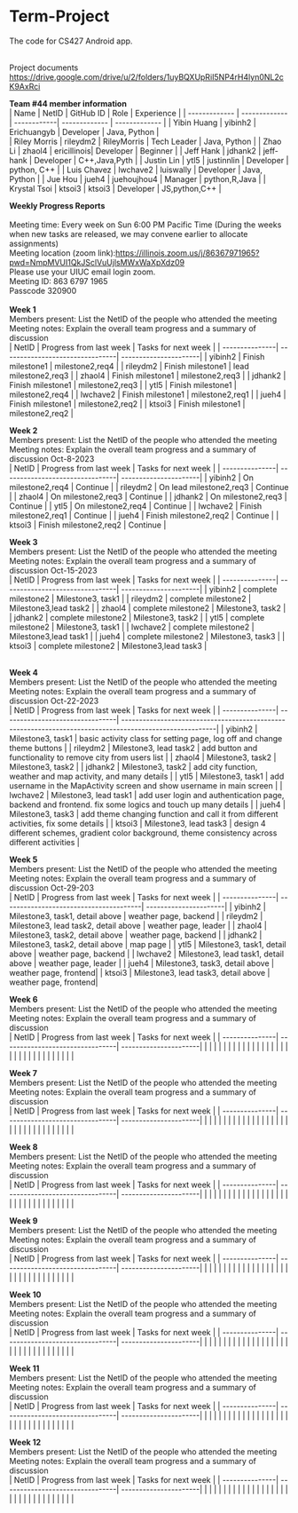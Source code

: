 # Term-Project
The code for CS427 Android app. 
<br/>
<br/>

Project documents
<br/>
https://drive.google.com/drive/u/2/folders/1uyBQXUpRiI5NP4rH4lyn0NL2cK9AxRci
<br/>

<b>Team #44 member information</b>
<br/>
| Name          | NetID         | GitHub ID   | Role          | Experience    |
| ------------- | ------------- | ------------| ------------- | ------------- |
|  Yibin Huang  |  yibinh2      | Erichuangyb | Developer     | Java, Python  |            
|  Riley Morris |  rileydm2     | RileyMorris | Tech Leader   | Java, Python  |
|  Zhao Li      |  zhaol4       | ericillinois| Developer     | Beginner      |
|  Jeff Hank    |  jdhank2      | jeff-hank   | Developer     | C++,Java,Pyth |
|  Justin Lin   |  ytl5         | justinnlin  | Developer     | python, C++   |
|  Luis Chavez  |  lwchave2     | luiswally   | Developer     | Java, Python  |
|  Jue Hou      |  jueh4        | juehoujhou4 | Manager       | python,R,Java |
|  Krystal Tsoi |  ktsoi3       | ktsoi3      | Developer     | JS,python,C++ |
<br/>


<b>Weekly Progress Reports</b>
</br> 
</br>
Meeting time: Every week on Sun 6:00 PM Pacific Time 
(During the weeks when new tasks are released, we may convene earlier to allocate assignments)
</br> 
Meeting location (zoom link):https://illinois.zoom.us/j/86367971965?pwd=NmpMVUI1QkJSclVuUjlsMWxWaXpXdz09
</br> 
Please use your UIUC email login zoom.
</br>
Meeting ID: 863 6797 1965
</br>
Passcode 320900
</br> 
</br>
<b>Week 1</b>
</br>
Members present: List the NetID of the people who attended the meeting
</br>
Meeting notes: Explain the overall team progress and a summary of discussion
</br>
| NetID          | Progress from last week         | Tasks for next week   |
| ---------------| --------------------------------| ----------------------|
|    yibinh2     | Finish milestone1               | milestone2,req4       |
|    rileydm2    | Finish milestone1               | lead milestone2,req3  |
|    zhaol4      | Finish milestone1               | milestone2,req3       |
|    jdhank2     | Finish milestone1               | milestone2,req3       |
|    ytl5        | Finish milestone1               | milestone2,req4       |
|    lwchave2    | Finish milestone1               | milestone2,req1       |
|    jueh4       | Finish milestone1               | milestone2,req2       |
|    ktsoi3      | Finish milestone1               | milestone2,req2       |
</br>


<b>Week 2</b>
</br>
Members present: List the NetID of the people who attended the meeting
</br>
Meeting notes: Explain the overall team progress and a summary of discussion
Oct-8-2023
</br>
| NetID          | Progress from last week         | Tasks for next week   |
| ---------------| --------------------------------| ----------------------|
|    yibinh2     | On milestone2,req4              |        Continue       |
|    rileydm2    | On lead milestone2,req3         |        Continue       |
|    zhaol4      | On milestone2,req3              |        Continue       |
|    jdhank2     | On milestone2,req3              |        Continue       |
|    ytl5        | On milestone2,req4              |        Continue       |
|    lwchave2    | Finish milestone2,req1          |        Continue       |
|    jueh4       | Finish milestone2,req2          |        Continue       |
|    ktsoi3      | Finish milestone2,req2          |        Continue       |
</br>


<b>Week 3</b>
</br>
Members present: List the NetID of the people who attended the meeting
</br>
Meeting notes: Explain the overall team progress and a summary of discussion
Oct-15-2023
</br>
| NetID          | Progress from last week         | Tasks for next week   |
| ---------------| --------------------------------| ----------------------|
|   yibinh2      |        complete milestone2      |   Milestone3, task1   |
|   rileydm2     |        complete milestone2      | Milestone3,lead task2 |
|   zhaol4       |        complete milestone2      |  Milestone3, task2    |
|   jdhank2      |        complete milestone2      |   Milestone3, task2   |
|   ytl5         |        complete milestone2      |   Milestone3, task1   |
|   lwchave2     |        complete milestone2      | Milestone3,lead task1 |
|   jueh4        |        complete milestone2      |   Milestone3, task3   |
|   ktsoi3       |        complete milestone2      | Milestone3,lead task3 |  
</br>


<b>Week 4</b>
</br>
Members present: List the NetID of the people who attended the meeting
</br>
Meeting notes: Explain the overall team progress and a summary of discussion
Oct-22-2023
</br>
| NetID          | Progress from last week         | Tasks for next week   |
| ---------------| --------------------------------| --------------------------------------------------------------------------------------------------------|
|   yibinh2      |        Milestone3, task1        | basic activity class for setting page, log off and change theme buttons                                 |
|   rileydm2     |        Milestone3, lead task2   | add button and functionality to remove city from users list                                             |
|   zhaol4       |        Milestone3, task2        | Milestone3, task2                                                                                       |
|   jdhank2      |        Milestone3, task2        | add city function, weather and map activity, and many details                                           |
|   ytl5         |        Milestone3, task1        | add username in the MapActivity screen and show username in main screen                                 |
|   lwchave2     |        Milestone3, lead task1   | add user login and authentication page, backend and frontend. fix some logics and touch up many details |
|   jueh4        |        Milestone3, task3        | add theme changing function and call it from different activities, fix some details                     |
|   ktsoi3       |        Milestone3, lead task3   | design 4 different schemes, gradient color background, theme consistency across different activities    |
</br>


<b>Week 5</b>
</br>
Members present: List the NetID of the people who attended the meeting
</br>
Meeting notes: Explain the overall team progress and a summary of discussion
Oct-29-203
</br>
| NetID          | Progress from last week                | Tasks for next week   |
| ---------------| ---------------------------------------| ----------------------|
|   yibinh2      | Milestone3, task1, detail above        | weather page, backend |
|   rileydm2     | Milestone3, lead task2, detail above   | weather page, leader  |
|   zhaol4       | Milestone3, task2, detail above        | weather page, backend |
|   jdhank2      | Milestone3, task2, detail above        | map page              |
|   ytl5         | Milestone3, task1, detail above        | weather page, backend |
|   lwchave2     | Milestone3, lead task1, detail above   | weather page, leader  |
|   jueh4        | Milestone3, task3, detail above        | weather page, frontend|
|   ktsoi3       | Milestone3, lead task3, detail above   | weather page, frontend|
</br>


<b>Week 6</b>
</br>
Members present: List the NetID of the people who attended the meeting
</br>
Meeting notes: Explain the overall team progress and a summary of discussion
</br>
| NetID          | Progress from last week         | Tasks for next week   |
| ---------------| --------------------------------| ----------------------|
|                |                                 |                       |
|                |                                 |                       |
|                |                                 |                       |
|                |                                 |                       |
|                |                                 |                       |
|                |                                 |                       |
|                |                                 |                       |
|                |                                 |                       |
</br>


<b>Week 7</b>
</br>
Members present: List the NetID of the people who attended the meeting
</br>
Meeting notes: Explain the overall team progress and a summary of discussion
</br>
| NetID          | Progress from last week         | Tasks for next week   |
| ---------------| --------------------------------| ----------------------|
|                |                                 |                       |
|                |                                 |                       |
|                |                                 |                       |
|                |                                 |                       |
|                |                                 |                       |
|                |                                 |                       |
|                |                                 |                       |
|                |                                 |                       |
</br>


<b>Week 8</b>
</br>
Members present: List the NetID of the people who attended the meeting
</br>
Meeting notes: Explain the overall team progress and a summary of discussion
</br>
| NetID          | Progress from last week         | Tasks for next week   |
| ---------------| --------------------------------| ----------------------|
|                |                                 |                       |
|                |                                 |                       |
|                |                                 |                       |
|                |                                 |                       |
|                |                                 |                       |
|                |                                 |                       |
|                |                                 |                       |
|                |                                 |                       |
</br>


<b>Week 9</b>
</br>
Members present: List the NetID of the people who attended the meeting
</br>
Meeting notes: Explain the overall team progress and a summary of discussion
</br>
| NetID          | Progress from last week         | Tasks for next week   |
| ---------------| --------------------------------| ----------------------|
|                |                                 |                       |
|                |                                 |                       |
|                |                                 |                       |
|                |                                 |                       |
|                |                                 |                       |
|                |                                 |                       |
|                |                                 |                       |
|                |                                 |                       |
</br>


<b>Week 10</b>
</br>
Members present: List the NetID of the people who attended the meeting
</br>
Meeting notes: Explain the overall team progress and a summary of discussion
</br>
| NetID          | Progress from last week         | Tasks for next week   |
| ---------------| --------------------------------| ----------------------|
|                |                                 |                       |
|                |                                 |                       |
|                |                                 |                       |
|                |                                 |                       |
|                |                                 |                       |
|                |                                 |                       |
|                |                                 |                       |
|                |                                 |                       |
</br>


<b>Week 11</b>
</br>
Members present: List the NetID of the people who attended the meeting
</br>
Meeting notes: Explain the overall team progress and a summary of discussion
</br>
| NetID          | Progress from last week         | Tasks for next week   |
| ---------------| --------------------------------| ----------------------|
|                |                                 |                       |
|                |                                 |                       |
|                |                                 |                       |
|                |                                 |                       |
|                |                                 |                       |
|                |                                 |                       |
|                |                                 |                       |
|                |                                 |                       |
</br>


<b>Week 12</b>
</br>
Members present: List the NetID of the people who attended the meeting
</br>
Meeting notes: Explain the overall team progress and a summary of discussion
</br>
| NetID          | Progress from last week         | Tasks for next week   |
| ---------------| --------------------------------| ----------------------|
|                |                                 |                       |
|                |                                 |                       |
|                |                                 |                       |
|                |                                 |                       |
|                |                                 |                       |
|                |                                 |                       |
|                |                                 |                       |
|                |                                 |                       |
</br>
